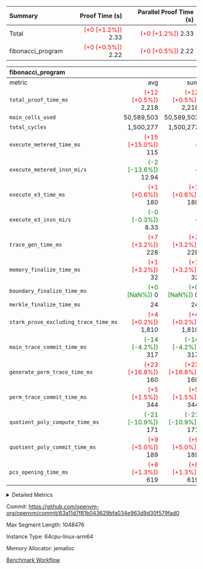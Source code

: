 | Summary | Proof Time (s) | Parallel Proof Time (s) |
|:---|---:|---:|
| Total | <span style='color: red'>(+0 [+1.2%])</span> 2.33 | <span style='color: red'>(+0 [+1.2%])</span> 2.33 |
| fibonacci_program | <span style='color: red'>(+0 [+0.5%])</span> 2.22 | <span style='color: red'>(+0 [+0.5%])</span> 2.22 |


| fibonacci_program |||||
|:---|---:|---:|---:|---:|
|metric|avg|sum|max|min|
| `total_proof_time_ms ` | <span style='color: red'>(+12 [+0.5%])</span> 2,218 | <span style='color: red'>(+12 [+0.5%])</span> 2,218 | <span style='color: red'>(+12 [+0.5%])</span> 2,218 | <span style='color: red'>(+12 [+0.5%])</span> 2,218 |
| `main_cells_used     ` |  50,589,503 |  50,589,503 |  50,589,503 |  50,589,503 |
| `total_cycles        ` |  1,500,277 |  1,500,277 |  1,500,277 |  1,500,277 |
| `execute_metered_time_ms` | <span style='color: red'>(+15 [+15.0%])</span> 115 | -          | -          | -          |
| `execute_metered_insn_mi/s` | <span style='color: green'>(-2 [-13.6%])</span> 12.94 | -          | -          | -          |
| `execute_e3_time_ms  ` | <span style='color: red'>(+1 [+0.6%])</span> 180 | <span style='color: red'>(+1 [+0.6%])</span> 180 | <span style='color: red'>(+1 [+0.6%])</span> 180 | <span style='color: red'>(+1 [+0.6%])</span> 180 |
| `execute_e3_insn_mi/s` | <span style='color: green'>(-0 [-0.3%])</span> 8.33 | -          | <span style='color: green'>(-0 [-0.3%])</span> 8.33 | <span style='color: green'>(-0 [-0.3%])</span> 8.33 |
| `trace_gen_time_ms   ` | <span style='color: red'>(+7 [+3.2%])</span> 228 | <span style='color: red'>(+7 [+3.2%])</span> 228 | <span style='color: red'>(+7 [+3.2%])</span> 228 | <span style='color: red'>(+7 [+3.2%])</span> 228 |
| `memory_finalize_time_ms` | <span style='color: red'>(+1 [+3.2%])</span> 32 | <span style='color: red'>(+1 [+3.2%])</span> 32 | <span style='color: red'>(+1 [+3.2%])</span> 32 | <span style='color: red'>(+1 [+3.2%])</span> 32 |
| `boundary_finalize_time_ms` | <span style='color: green'>(+0 [NaN%])</span> 0 | <span style='color: green'>(+0 [NaN%])</span> 0 | <span style='color: green'>(+0 [NaN%])</span> 0 | <span style='color: green'>(+0 [NaN%])</span> 0 |
| `merkle_finalize_time_ms` |  24 |  24 |  24 |  24 |
| `stark_prove_excluding_trace_time_ms` | <span style='color: red'>(+4 [+0.2%])</span> 1,810 | <span style='color: red'>(+4 [+0.2%])</span> 1,810 | <span style='color: red'>(+4 [+0.2%])</span> 1,810 | <span style='color: red'>(+4 [+0.2%])</span> 1,810 |
| `main_trace_commit_time_ms` | <span style='color: green'>(-14 [-4.2%])</span> 317 | <span style='color: green'>(-14 [-4.2%])</span> 317 | <span style='color: green'>(-14 [-4.2%])</span> 317 | <span style='color: green'>(-14 [-4.2%])</span> 317 |
| `generate_perm_trace_time_ms` | <span style='color: red'>(+23 [+16.8%])</span> 160 | <span style='color: red'>(+23 [+16.8%])</span> 160 | <span style='color: red'>(+23 [+16.8%])</span> 160 | <span style='color: red'>(+23 [+16.8%])</span> 160 |
| `perm_trace_commit_time_ms` | <span style='color: red'>(+5 [+1.5%])</span> 344 | <span style='color: red'>(+5 [+1.5%])</span> 344 | <span style='color: red'>(+5 [+1.5%])</span> 344 | <span style='color: red'>(+5 [+1.5%])</span> 344 |
| `quotient_poly_compute_time_ms` | <span style='color: green'>(-21 [-10.9%])</span> 171 | <span style='color: green'>(-21 [-10.9%])</span> 171 | <span style='color: green'>(-21 [-10.9%])</span> 171 | <span style='color: green'>(-21 [-10.9%])</span> 171 |
| `quotient_poly_commit_time_ms` | <span style='color: red'>(+9 [+5.0%])</span> 189 | <span style='color: red'>(+9 [+5.0%])</span> 189 | <span style='color: red'>(+9 [+5.0%])</span> 189 | <span style='color: red'>(+9 [+5.0%])</span> 189 |
| `pcs_opening_time_ms ` | <span style='color: red'>(+8 [+1.3%])</span> 619 | <span style='color: red'>(+8 [+1.3%])</span> 619 | <span style='color: red'>(+8 [+1.3%])</span> 619 | <span style='color: red'>(+8 [+1.3%])</span> 619 |



<details>
<summary>Detailed Metrics</summary>

| group | num_segments | keygen_time_ms | insns | fri.log_blowup | execute_metered_time_ms | execute_metered_insn_mi/s | commit_exe_time_ms |
| --- | --- | --- | --- | --- | --- | --- | --- |
| fibonacci_program | 1 | 274 | 1,500,278 | 1 | 115 | 12.94 | 5 | 

| group | air_name | quotient_deg | interactions | constraints |
| --- | --- | --- | --- | --- |
| fibonacci_program | AccessAdapterAir<16> | 2 | 5 | 12 | 
| fibonacci_program | AccessAdapterAir<2> | 2 | 5 | 12 | 
| fibonacci_program | AccessAdapterAir<32> | 2 | 5 | 12 | 
| fibonacci_program | AccessAdapterAir<4> | 2 | 5 | 12 | 
| fibonacci_program | AccessAdapterAir<8> | 2 | 5 | 12 | 
| fibonacci_program | BitwiseOperationLookupAir<8> | 2 | 2 | 4 | 
| fibonacci_program | MemoryMerkleAir<8> | 2 | 4 | 39 | 
| fibonacci_program | PersistentBoundaryAir<8> | 2 | 3 | 7 | 
| fibonacci_program | PhantomAir | 2 | 3 | 5 | 
| fibonacci_program | Poseidon2PeripheryAir<BabyBearParameters>, 1> | 2 | 1 | 286 | 
| fibonacci_program | ProgramAir | 1 | 1 | 4 | 
| fibonacci_program | RangeTupleCheckerAir<2> | 1 | 1 | 4 | 
| fibonacci_program | Rv32HintStoreAir | 2 | 18 | 28 | 
| fibonacci_program | VariableRangeCheckerAir | 1 | 1 | 4 | 
| fibonacci_program | VmAirWrapper<Rv32BaseAluAdapterAir, BaseAluCoreAir<4, 8> | 2 | 20 | 37 | 
| fibonacci_program | VmAirWrapper<Rv32BaseAluAdapterAir, LessThanCoreAir<4, 8> | 2 | 18 | 40 | 
| fibonacci_program | VmAirWrapper<Rv32BaseAluAdapterAir, ShiftCoreAir<4, 8> | 2 | 24 | 91 | 
| fibonacci_program | VmAirWrapper<Rv32BranchAdapterAir, BranchEqualCoreAir<4> | 2 | 11 | 20 | 
| fibonacci_program | VmAirWrapper<Rv32BranchAdapterAir, BranchLessThanCoreAir<4, 8> | 2 | 13 | 35 | 
| fibonacci_program | VmAirWrapper<Rv32CondRdWriteAdapterAir, Rv32JalLuiCoreAir> | 2 | 10 | 18 | 
| fibonacci_program | VmAirWrapper<Rv32JalrAdapterAir, Rv32JalrCoreAir> | 2 | 16 | 20 | 
| fibonacci_program | VmAirWrapper<Rv32LoadStoreAdapterAir, LoadSignExtendCoreAir<4, 8> | 2 | 18 | 33 | 
| fibonacci_program | VmAirWrapper<Rv32LoadStoreAdapterAir, LoadStoreCoreAir<4> | 2 | 17 | 40 | 
| fibonacci_program | VmAirWrapper<Rv32MultAdapterAir, DivRemCoreAir<4, 8> | 2 | 25 | 84 | 
| fibonacci_program | VmAirWrapper<Rv32MultAdapterAir, MulHCoreAir<4, 8> | 2 | 24 | 31 | 
| fibonacci_program | VmAirWrapper<Rv32MultAdapterAir, MultiplicationCoreAir<4, 8> | 2 | 19 | 19 | 
| fibonacci_program | VmAirWrapper<Rv32RdWriteAdapterAir, Rv32AuipcCoreAir> | 2 | 12 | 14 | 
| fibonacci_program | VmConnectorAir | 2 | 5 | 11 | 

| group | air_name | segment | rows | prep_cols | perm_cols | main_cols | cells |
| --- | --- | --- | --- | --- | --- | --- | --- |
| fibonacci_program | AccessAdapterAir<8> | 0 | 128 |  | 16 | 17 | 4,224 | 
| fibonacci_program | BitwiseOperationLookupAir<8> | 0 | 65,536 | 3 | 8 | 2 | 655,360 | 
| fibonacci_program | MemoryMerkleAir<8> | 0 | 512 |  | 16 | 32 | 24,576 | 
| fibonacci_program | PersistentBoundaryAir<8> | 0 | 128 |  | 12 | 20 | 4,096 | 
| fibonacci_program | PhantomAir | 0 | 1 |  | 12 | 6 | 18 | 
| fibonacci_program | Poseidon2PeripheryAir<BabyBearParameters>, 1> | 0 | 256 |  | 8 | 300 | 78,848 | 
| fibonacci_program | ProgramAir | 0 | 8,192 |  | 8 | 10 | 147,456 | 
| fibonacci_program | RangeTupleCheckerAir<2> | 0 | 524,288 | 2 | 8 | 1 | 4,718,592 | 
| fibonacci_program | Rv32HintStoreAir | 0 | 4 |  | 44 | 32 | 304 | 
| fibonacci_program | VariableRangeCheckerAir | 0 | 262,144 | 2 | 8 | 1 | 2,359,296 | 
| fibonacci_program | VmAirWrapper<Rv32BaseAluAdapterAir, BaseAluCoreAir<4, 8> | 0 | 1,048,576 |  | 52 | 36 | 92,274,688 | 
| fibonacci_program | VmAirWrapper<Rv32BaseAluAdapterAir, LessThanCoreAir<4, 8> | 0 | 524,288 |  | 40 | 37 | 40,370,176 | 
| fibonacci_program | VmAirWrapper<Rv32BranchAdapterAir, BranchEqualCoreAir<4> | 0 | 262,144 |  | 28 | 26 | 14,155,776 | 
| fibonacci_program | VmAirWrapper<Rv32BranchAdapterAir, BranchLessThanCoreAir<4, 8> | 0 | 8 |  | 32 | 32 | 512 | 
| fibonacci_program | VmAirWrapper<Rv32CondRdWriteAdapterAir, Rv32JalLuiCoreAir> | 0 | 131,072 |  | 28 | 18 | 6,029,312 | 
| fibonacci_program | VmAirWrapper<Rv32JalrAdapterAir, Rv32JalrCoreAir> | 0 | 32 |  | 36 | 28 | 2,048 | 
| fibonacci_program | VmAirWrapper<Rv32LoadStoreAdapterAir, LoadStoreCoreAir<4> | 0 | 128 |  | 52 | 41 | 11,904 | 
| fibonacci_program | VmAirWrapper<Rv32RdWriteAdapterAir, Rv32AuipcCoreAir> | 0 | 16 |  | 28 | 20 | 768 | 
| fibonacci_program | VmConnectorAir | 0 | 2 | 1 | 16 | 5 | 42 | 

| group | segment | trace_gen_time_ms | total_proof_time_ms | total_cycles | total_cells | stark_prove_excluding_trace_time_ms | quotient_poly_compute_time_ms | quotient_poly_commit_time_ms | perm_trace_commit_time_ms | pcs_opening_time_ms | merkle_finalize_time_ms | memory_finalize_time_ms | main_trace_commit_time_ms | main_cells_used | insns | generate_perm_trace_time_ms | execute_e3_time_ms | execute_e3_insn_mi/s | boundary_finalize_time_ms |
| --- | --- | --- | --- | --- | --- | --- | --- | --- | --- | --- | --- | --- | --- | --- | --- | --- | --- | --- | --- |
| fibonacci_program | 0 | 228 | 2,218 | 1,500,277 | 160,837,996 | 1,810 | 171 | 189 | 344 | 619 | 24 | 32 | 317 | 50,589,503 | 1,500,278 | 160 | 180 | 8.33 | 0 | 

| group | segment | trace_height_constraint | weighted_sum | threshold |
| --- | --- | --- | --- | --- |
| fibonacci_program | 0 | 0 | 3,932,542 | 2,013,265,921 | 
| fibonacci_program | 0 | 1 | 10,749,400 | 2,013,265,921 | 
| fibonacci_program | 0 | 2 | 1,966,271 | 2,013,265,921 | 
| fibonacci_program | 0 | 3 | 10,749,532 | 2,013,265,921 | 
| fibonacci_program | 0 | 4 | 1,664 | 2,013,265,921 | 
| fibonacci_program | 0 | 5 | 640 | 2,013,265,921 | 
| fibonacci_program | 0 | 6 | 7,209,100 | 2,013,265,921 | 
| fibonacci_program | 0 | 7 |  | 2,013,265,921 | 
| fibonacci_program | 0 | 8 | 35,535,101 | 2,013,265,921 | 

</details>


Commit: https://github.com/openvm-org/openvm/commit/63a11d7f81b043629bfa034e963d9d30f579fad0

Max Segment Length: 1048476

Instance Type: 64cpu-linux-arm64

Memory Allocator: jemalloc

[Benchmark Workflow](https://github.com/openvm-org/openvm/actions/runs/15830930578)

